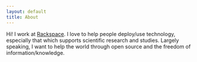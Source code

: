 ```yaml
---
layout: default
title: About
---
```


Hi! I work at [Rackspace](http://www.rackspace.com). I love to help people deploy/use technology, especially that which supports scientific research and studies. Largely speaking, I want to help the world through open source and the freedom of information/knowledge.

